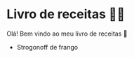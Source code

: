 #  Livro de receitas :man_cook:

Olá! Bem vindo ao meu livro de receitas :wave:

- Strogonoff de frango
